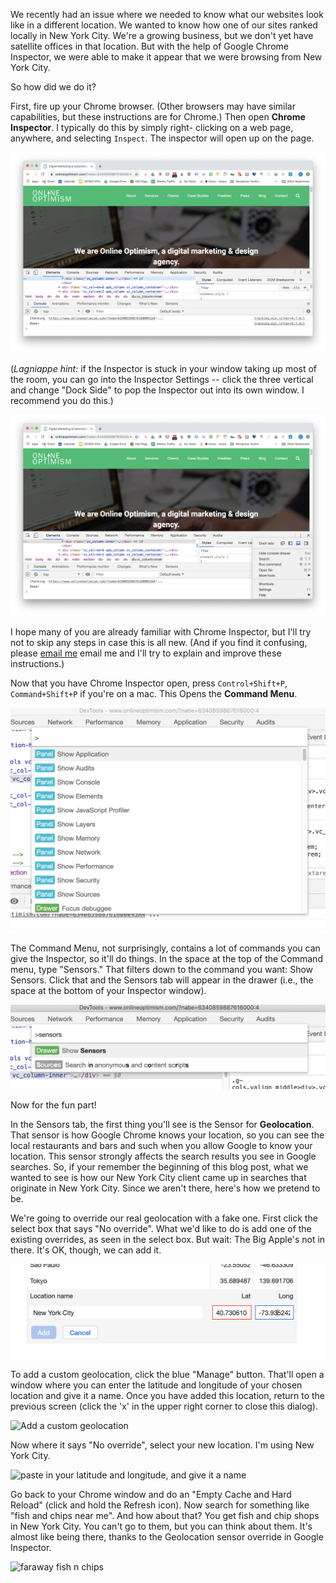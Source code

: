 We recently had an issue where we needed to know what our websites look like in a different location. We wanted to know how one of our sites ranked locally in New York City. We're a growing business, but we don't yet have satellite offices in that location. But with the help of Google Chrome Inspector, we were able to make it appear that we were browsing from New York City.

So how did we do it?

First, fire up your Chrome browser. (Other browsers may have similar capabilities, but these instructions are for Chrome.) Then open **Chrome Inspector**. I typically do this by simply right- clicking on a web page, anywhere, and selecting `Inspect`. The inspector will open up on the page.

![Chrome Inspector, docked in the window](images/geodockinwindow.png) 

(*Lagniappe hint:* if the Inspector is stuck in your window taking up most of the room, you can go into the Inspector Settings -- click the three vertical  and change "Dock Side" to pop the Inspector out into its own window. I recommend you do this.)

![Chrome Insector Settings](images/geodockinwindoweditboxopen.png) 

I hope many of you are already familiar with Chrome Inspector, but I'll try not to skip any steps in case this is all new. (And if you find it confusing, please [email me](mailto:david@onlineoptimism.com) email me and I'll try to explain and improve these instructions.)

Now that you have Chrome Inspector open, press `Control+Shift+P`, `Command+Shift+P` if you're on a mac. This Opens the **Command Menu**. 

![Chrome Inspector Command Menu](images/geocommandmenuopened.png) 

The Command Menu, not surprisingly, contains a lot of commands you can give the Inspector, so it'll do things. In the space at the top of the Command menu, type "Sensors." That filters down to the command you want: Show Sensors. Click that and the Sensors tab will appear in the drawer (i.e., the space at the bottom of your Inspector window).

![Type Sensors to filter to the command you need...](images/geofilteredtosensors.png) 

Now for the fun part!

In the Sensors tab, the first thing you'll see is the Sensor for **Geolocation**. That sensor is how Google Chrome knows your location, so you can see the local restaurants and bars and such when you allow Google to know your location. This sensor strongly affects the search results you see in Google searches. So, if your remember the beginning of this blog post, what we wanted to see is how our New York City client came up in searches that originate in New York City. Since we aren't there, here's how we pretend to be.

We're going to override our real geolocation with a fake one. First click the select box that says "No override". What we'd like to do is add one of the existing overrides, as seen in the select box. But wait: The Big Apple's not in there. It's OK, though, we can add it.

![Geolocation default overrides](images/geoeditlocation.png) 

To add a custom geolocation, click the blue "Manage" button. That'll open a window where you can enter the latitude and longitude of your chosen location and give it a name. Once you have added this location, return to the previous screen (click the 'x' in the upper right corner to close this dialog).

![Add a custom geolocation](geoabouttoeditlocation.png) 

Now where it says "No override", select your new location. I'm using New York City.

![paste in your latitude and longitude, and give it a name](geocustomlocations.png) 

Go back to your Chrome window and do an "Empty Cache and Hard Reload" (click and hold the Refresh icon). Now search for something like "fish and chips near me". And how about that? You get fish and chip shops in New York City. You can't go to them, but you can think about them. It's almost like being there, thanks to the Geolocation sensor override in Google Inspector.

![faraway fish n chips](geofishnchipsmapbox.png) 

